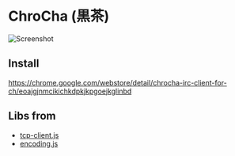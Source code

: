 ChroCha (黒茶)
==============

![Screenshot](https://raw.github.com/technohippy/irc-client-for-chrome/master/images/doc/chrocha_main_en.png)

Install
-----------------

https://chrome.google.com/webstore/detail/chrocha-irc-client-for-ch/eoajgjnmcikichkdpkjkpgoejkglinbd

Libs from
-----------------

* [tcp-client.js](https://github.com/GoogleChrome/chrome-app-samples/tree/master/telnet)
* [encoding.js](http://code.google.com/p/stringencoding/)
